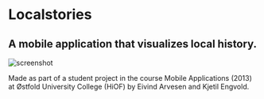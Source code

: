 # Localstories
## A mobile application that visualizes local history.

![screenshot](https://bitbucket.org/eivind88/local-stories/raw/master/screenshot.png)

Made as part of a student project in the course
Mobile Applications (2013) at Østfold University College (HiOF)
by Eivind Arvesen and Kjetil Engvold.
